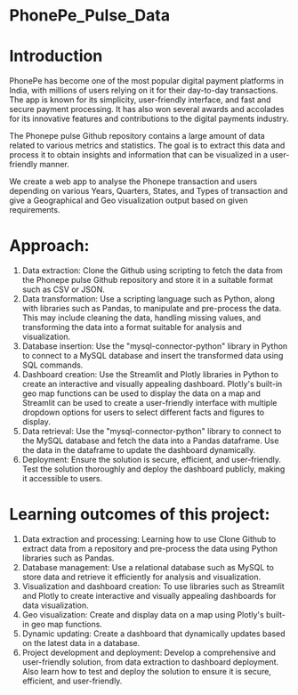 # PhonePe_Pulse_Data

# Introduction

PhonePe has become one of the most popular digital payment platforms in India, with millions of users relying on it for their day-to-day transactions. The app is known for its simplicity, user-friendly interface, and fast and secure payment processing. It has also won several awards and accolades for its innovative features and contributions to the digital payments industry.

The Phonepe pulse Github repository contains a large amount of data related to various metrics and statistics. The goal is to extract this data and process it to obtain insights and information that can be visualized in a user-friendly manner.

We create a web app to analyse the Phonepe transaction and users depending on various Years, Quarters, States, and Types of transaction and give a Geographical and Geo visualization output based on given requirements.

# Approach:

1. Data extraction: Clone the Github using scripting to fetch the data from the Phonepe pulse Github repository and store it in a suitable format such as CSV or JSON.
2. Data transformation: Use a scripting language such as Python, along with libraries such as Pandas, to manipulate and pre-process the data. This may include cleaning the data, handling missing values, and transforming the data into a format suitable for analysis and visualization.
3. Database insertion: Use the "mysql-connector-python" library in Python to connect to a MySQL database and insert the transformed data using SQL commands.
4. Dashboard creation: Use the Streamlit and Plotly libraries in Python to create an interactive and visually appealing dashboard. Plotly's built-in geo map functions can be used to display the data on a map and Streamlit can be used to create a user-friendly interface with multiple dropdown options for users to select different facts and figures to display.
5. Data retrieval: Use the "mysql-connector-python" library to connect to the MySQL database and fetch the data into a Pandas dataframe. Use the data in the dataframe to update the dashboard dynamically.
6. Deployment: Ensure the solution is secure, efficient, and user-friendly. Test the solution thoroughly and deploy the dashboard publicly, making it accessible to users.

# Learning outcomes of this project:

1. Data extraction and processing: Learning how to use Clone Github to extract data from a repository and pre-process the data using Python libraries such as Pandas.
2. Database management: Use a relational database such as MySQL to store data and retrieve it efficiently for analysis and visualization.
3. Visualization and dashboard creation: To use libraries such as Streamlit and Plotly to create interactive and visually appealing dashboards for data visualization.
4. Geo visualization: Create and display data on a map using Plotly's built-in geo map functions.
5. Dynamic updating: Create a dashboard that dynamically updates based on the latest data in a database.
6. Project development and deployment: Develop a comprehensive and user-friendly solution, from data extraction to dashboard deployment. Also learn how to test and deploy the solution to ensure it is secure, efficient, and user-friendly.




